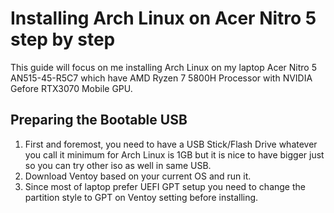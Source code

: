 # Installing Arch Linux on Acer Nitro 5 step by step
This guide will focus on me installing Arch Linux on my laptop Acer Nitro 5 AN515-45-R5C7 which have AMD Ryzen 7 5800H Processor with NVIDIA Gefore RTX3070 Mobile GPU.

## Preparing the Bootable USB
1. First and foremost, you need to have a USB Stick/Flash Drive whatever you call it minimum for Arch Linux is 1GB but it is nice to have bigger just so you can try other iso as well in same USB.
2. Download Ventoy based on your current OS and run it.
3. Since most of laptop prefer UEFI GPT setup you need to change the partition style to GPT on Ventoy setting before installing.
